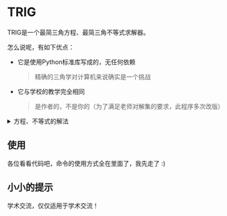 # TRIG
TRIG是一个最简三角方程、最简三角不等式求解器。

怎么说呢，有如下优点：

- 它是使用Python标准库写成的，无任何依赖
  > 精确的三角学对计算机来说确实是一个挑战
- 它与学校的教学完全相同
  > 是作者的，不是你的（为了满足老师对解集的要求，此程序多次改版）

<details>
<summary>方程、不等式的解法</summary>
<p>

方程嘛，挺简单的。大家都背过公式吧，套公式就可以了。

不等式嘛，利用单位圆或函数图像吧：`sin`横截单位圆；`cos`纵截单位圆；其它的看函数图像。
> 确实挺好实现的呢，代码我都看不懂qwq

</p>
</details>

## 使用
各位看看代码吧，命令的使用方式全在里面了，我先走了 :)

## 小小的提示
学术交流，仅仅适用于学术交流！
